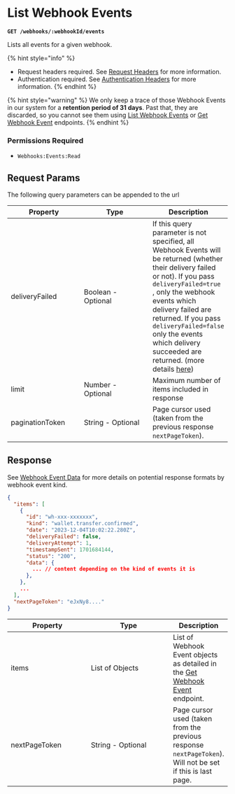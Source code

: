 # List Webhook Events

**`GET /webhooks/:webhookId/events`**

Lists all events for a given webhook.&#x20;

{% hint style="info" %}
* Request headers required. See [Request Headers](../../advanced-topics/authentication/request-headers.md) for more information.
* Authentication required. See [Authentication Headers](../../advanced-topics/authentication/request-headers.md#authentication-headers) for more information.
{% endhint %}

{% hint style="warning" %}
We only keep a trace of those Webhook Events in our system for a **retention period of 31 days**. Past that, they are discarded, so you cannot see them using [List Webhook Events](list-webhook-events.md) or [Get Webhook Event](get-webhook-event.md) endpoints.
{% endhint %}

### Permissions Required

* `Webhooks:Events:Read`

## Request Params

The following query parameters can be appended to the url

<table data-full-width="true"><thead><tr><th width="169.33333333333331">Property</th><th width="193">Type</th><th>Description</th></tr></thead><tbody><tr><td>deliveryFailed</td><td>Boolean - Optional</td><td>If this query parameter is not specified, all Webhook Events will be returned (whether their delivery failed or not). If you pass <code>deliveryFailed=true</code> , only the webhook events which delivery failed are returned. If you pass  <code>deliveryFailed=false</code> only the events which delivery succeeded are returned. (more details <a href="./#webhook-event-deliveries-and-retries">here</a>)</td></tr><tr><td>limit</td><td>Number - Optional</td><td>Maximum number of items included in response</td></tr><tr><td>paginationToken</td><td>String - Optional</td><td>Page cursor used (taken from the previous response <code>nextPageToken</code>).</td></tr></tbody></table>

## Response

See [Webhook Event Data](https://docs.dfns.co/d/api-docs/webhooks#event-data) for more details on potential response formats by webhook event kind.

```json
{
  "items": [
    {
      "id": "wh-xxx-xxxxxxx",
      "kind": "wallet.transfer.confirmed",
      "date": "2023-12-04T10:02:22.280Z",     
      "deliveryFailed": false,
      "deliveryAttempt": 1,
      "timestampSent": 1701684144,
      "status": "200",
      "data": {
        ... // content depending on the kind of events it is
      },
    },
    ...
  ],
  "nextPageToken": "eJxNy8...."
}
```

<table data-full-width="true"><thead><tr><th width="177.33333333333331">Property</th><th width="193">Type</th><th>Description</th></tr></thead><tbody><tr><td>items</td><td>List of Objects</td><td>List of Webhook Event objects as detailed in the <a href="get-webhook-event.md#response">Get Webhook Event</a> endpoint.</td></tr><tr><td>nextPageToken</td><td>String - Optional</td><td>Page cursor used (taken from the previous response <code>nextPageToken</code>). Will not be set if this is last page.</td></tr></tbody></table>
